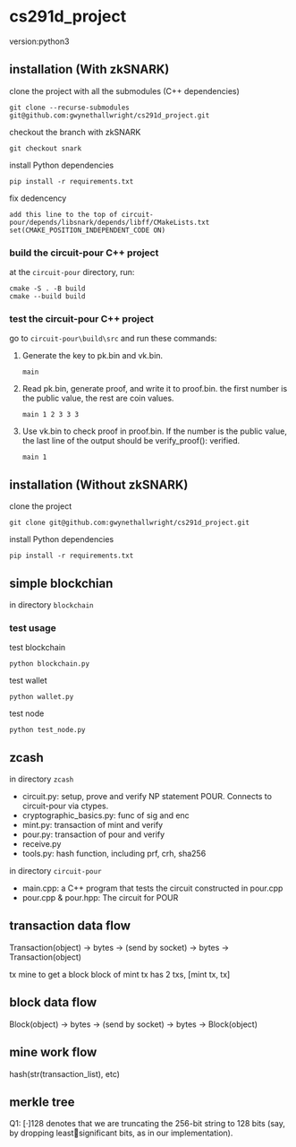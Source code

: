 # cs291d_project

version:python3

## installation (With zkSNARK)
clone the project with all the submodules (C++ dependencies)
```
git clone --recurse-submodules git@github.com:gwynethallwright/cs291d_project.git
```

checkout the branch with zkSNARK
```
git checkout snark
```

install Python dependencies
```
pip install -r requirements.txt
```

fix dedencency
```
add this line to the top of circuit-pour/depends/libsnark/depends/libff/CMakeLists.txt
set(CMAKE_POSITION_INDEPENDENT_CODE ON)
```

### build the circuit-pour C++ project
at the `circuit-pour` directory, run:
```
cmake -S . -B build
cmake --build build
```

### test the circuit-pour C++ project
go to `circuit-pour\build\src` and run these commands:

1. Generate the key to pk.bin and vk.bin.
    ```
    main
    ```
2. Read pk.bin, generate proof, and write it to proof.bin. the first number is the public value, the rest are coin values.
    ```
    main 1 2 3 3 3
    ```
3. Use vk.bin to check proof in proof.bin. If the number is the public value, the last line of the output should be verify_proof(): verified.
    ```
    main 1
    ```
    
## installation (Without zkSNARK)
clone the project
```
git clone git@github.com:gwynethallwright/cs291d_project.git
```

install Python dependencies
```
pip install -r requirements.txt
```

## simple blockchian
in directory `blockchain`


### test usage
test blockchain
```
python blockchain.py
```

test wallet
```
python wallet.py
```

test node
```
python test_node.py
```
<!-- Open test_node.ipynb and run it cell by cell. For cell[10], please wait 20 seconds for the broadcast data to be fully transmitted to fully operate. -->

## zcash
in directory `zcash`

- circuit.py: setup, prove and verify NP statement POUR. Connects to circuit-pour via ctypes.
- cryptographic_basics.py: func of sig and enc
- mint.py: transaction of mint and verify
- pour.py: transaction of pour and verify
- receive.py
- tools.py: hash function, including prf, crh, sha256

in directory `circuit-pour`

- main.cpp: a C++ program that tests the circuit constructed in pour.cpp
- pour.cpp & pour.hpp: The circuit for POUR

## transaction data flow
Transaction(object) -> bytes -> (send by socket) -> bytes -> Transaction(object)

tx mine to get a block
block of mint tx has 2 txs, [mint tx, tx]

## block data flow
Block(object) -> bytes -> (send by socket) -> bytes -> Block(object)

## mine work flow
hash(str(transaction_list), etc)

## merkle tree

 Q1:
 [·]128 denotes that we are truncating the 256-bit string to 128 bits (say, by dropping leastsignificant bits, as in our implementation).
